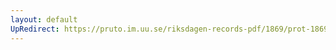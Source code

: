 ```yaml
---
layout: default
UpRedirect: https://pruto.im.uu.se/riksdagen-records-pdf/1869/prot-1869--fk--514/prot-1869--fk--514_000.pdf
---
```

